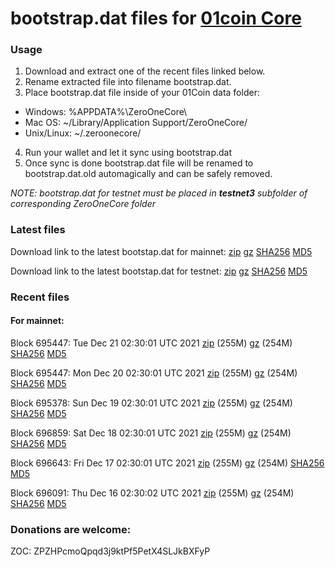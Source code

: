 # bootstrap.dat files for [01coin Core](https://01coin.io)

### Usage

1. Download and extract one of the recent files linked below.
2. Rename extracted file into filename bootstrap.dat.
3. Place bootstrap.dat file inside of your 01Coin data folder:
 - Windows: %APPDATA%\ZeroOneCore\
 - Mac OS: ~/Library/Application Support/ZeroOneCore/
 - Unix/Linux: ~/.zeroonecore/
4. Run your wallet and let it sync using bootstrap.dat
5. Once sync is done bootstrap.dat file will be renamed to bootstrap.dat.old automagically and can be safely removed.

_NOTE: bootstrap.dat for testnet must be placed in **testnet3** subfolder of corresponding ZeroOneCore folder_

### Latest files
Download link to the latest bootstap.dat for mainnet: [zip](https://files.01coin.io/mainnet/bootstrap.dat.zip) [gz](https://files.01coin.io/mainnet/bootstrap.dat.tar.gz) [SHA256](https://files.01coin.io/mainnet/sha256.txt) [MD5](https://files.01coin.io/mainnet/md5.txt)

Download link to the latest bootstap.dat for testnet: [zip](https://files.01coin.io/testnet/bootstrap.dat.zip) [gz](https://files.01coin.io/testnet/bootstrap.dat.tar.gz) [SHA256](https://files.01coin.io/testnet/sha256.txt) [MD5](https://files.01coin.io/testnet/md5.txt)

### Recent files

#### For mainnet:

Block 695447: Tue Dec 21 02:30:01 UTC 2021 [zip](https://files.01coin.io/mainnet/2021-12-21/bootstrap.dat.zip) (255M) [gz](https://files.01coin.io/mainnet/2021-12-21/bootstrap.dat.tar.gz) (254M) [SHA256](https://files.01coin.io/mainnet/2021-12-21/sha256.txt) [MD5](https://files.01coin.io/mainnet/2021-12-21/md5.txt)

Block 695447: Mon Dec 20 02:30:01 UTC 2021 [zip](https://files.01coin.io/mainnet/2021-12-20/bootstrap.dat.zip) (255M) [gz](https://files.01coin.io/mainnet/2021-12-20/bootstrap.dat.tar.gz) (254M) [SHA256](https://files.01coin.io/mainnet/2021-12-20/sha256.txt) [MD5](https://files.01coin.io/mainnet/2021-12-20/md5.txt)

Block 695378: Sun Dec 19 02:30:01 UTC 2021 [zip](https://files.01coin.io/mainnet/2021-12-19/bootstrap.dat.zip) (255M) [gz](https://files.01coin.io/mainnet/2021-12-19/bootstrap.dat.tar.gz) (254M) [SHA256](https://files.01coin.io/mainnet/2021-12-19/sha256.txt) [MD5](https://files.01coin.io/mainnet/2021-12-19/md5.txt)

Block 696859: Sat Dec 18 02:30:01 UTC 2021 [zip](https://files.01coin.io/mainnet/2021-12-18/bootstrap.dat.zip) (255M) [gz](https://files.01coin.io/mainnet/2021-12-18/bootstrap.dat.tar.gz) (254M) [SHA256](https://files.01coin.io/mainnet/2021-12-18/sha256.txt) [MD5](https://files.01coin.io/mainnet/2021-12-18/md5.txt)

Block 696643: Fri Dec 17 02:30:01 UTC 2021 [zip](https://files.01coin.io/mainnet/2021-12-17/bootstrap.dat.zip) (255M) [gz](https://files.01coin.io/mainnet/2021-12-17/bootstrap.dat.tar.gz) (254M) [SHA256](https://files.01coin.io/mainnet/2021-12-17/sha256.txt) [MD5](https://files.01coin.io/mainnet/2021-12-17/md5.txt)

Block 696091: Thu Dec 16 02:30:02 UTC 2021 [zip](https://files.01coin.io/mainnet/2021-12-16/bootstrap.dat.zip) (255M) [gz](https://files.01coin.io/mainnet/2021-12-16/bootstrap.dat.tar.gz) (254M) [SHA256](https://files.01coin.io/mainnet/2021-12-16/sha256.txt) [MD5](https://files.01coin.io/mainnet/2021-12-16/md5.txt)


### Donations are welcome:

ZOC: ZPZHPcmoQpqd3j9ktPf5PetX4SLJkBXFyP
